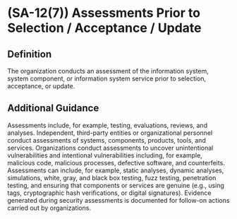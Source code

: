 
# (SA-12(7)) Assessments Prior to Selection / Acceptance / Update

## Definition

The organization conducts an assessment of the information system, system component, or information system service prior to selection, acceptance, or update.

## Additional Guidance

Assessments include, for example, testing, evaluations, reviews, and analyses. Independent, third-party entities or organizational personnel conduct assessments of systems, components, products, tools, and services. Organizations conduct assessments to uncover unintentional vulnerabilities and intentional vulnerabilities including, for example, malicious code, malicious processes, defective software, and counterfeits. Assessments can include, for example, static analyses, dynamic analyses, simulations, white, gray, and black box testing, fuzz testing, penetration testing, and ensuring that components or services are genuine (e.g., using tags, cryptographic hash verifications, or digital signatures). Evidence generated during security assessments is documented for follow-on actions carried out by organizations.
